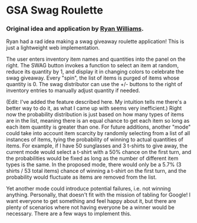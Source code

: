 # GSA Swag Roulette

### Original idea and application by [Ryan Williams](https://github.com/rpwilliams/GoogleSwagGenerator).

Ryan had a rad idea making a swag giveaway roulette application! This is just a lightweight web implementation.

The user enters inventory item names and quantities into the panel on the right. The SWAG button invokes a function to select an item at random, reduce its quantity by 1, and display it in changing colors to celebrate the swag giveaway. Every "spin", the list of items is purged of items whose quantity is 0. The swag distributor can use the +/- buttons to the right of inventory entries to manually adjust quantity if needed.

(Edit: I've added the feature described here. My intuition tells me there's a better way to do it, as what I came up with seems very inefficient.) Right now the probability distribution is just based on how many types of items are in the list, meaning there is an equal chance to get each item so long as each item quantity is greater than one. For future additions, another "mode" could take into account item scarcity by randomly selecting from a list of all instances of items, tying the probability of winning to actual quantities of items. For example, if I have 50 sunglasses and 3 t-shirts to give away, the current mode would select a t-shirt with a 50% chance on the first turn, and the probabilities would be fixed as long as the number of different item types is the same. In the proposed mode, there would only be a 5.7% (3 shirts / 53 total items) chance of winning a t-shirt on the first turn, and the probability would fluctuate as items are removed from the list.

Yet another mode could introduce potential failures, i.e. not winning anything. Personally, that doesn't fit with the mission of tabling for Google! I want everyone to get something and feel happy about it, but there are plenty of scenarios where not having everyone be a winner would be necessary. There are a few ways to implement this.


